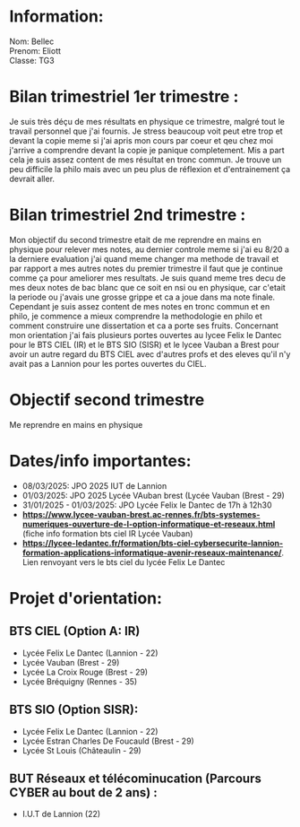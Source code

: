 # Information:

   Nom: Bellec  
   Prenom: Eliott  
   Classe: TG3

# Bilan trimestriel 1er trimestre :
Je suis très déçu de mes résultats en physique ce trimestre, malgré tout le travail personnel que j'ai fournis. Je stress beaucoup voit peut etre trop et devant la copie meme si j'ai apris mon cours par coeur et qeu chez moi j'arrive a comprendre devant la copie je panique completement. Mis a part cela je suis assez content de mes résultat en tronc commun. Je trouve un peu difficile la philo mais avec un peu plus de réflexion et d'entrainement ça devrait aller.

# Bilan trimestriel 2nd trimestre :
Mon objectif du second trimestre etait de me reprendre en mains en physique pour relever mes notes, au dernier controle meme si j'ai eu 8/20 a la derniere evaluation j'ai quand meme changer ma methode de travail et par rapport a mes autres notes du premier trimestre il faut que je continue comme ça pour ameliorer mes resultats. Je suis quand meme tres decu de mes deux notes de bac blanc que ce soit en nsi ou en physique, car c'etait la periode ou j'avais une grosse grippe et ca a joue dans ma note finale. Cependant je suis assez content de mes notes en tronc commun et en philo, je commence a mieux comprendre la methodologie en philo et comment construire une dissertation et ca a porte ses fruits. Concernant mon orientation j'ai fais plusieurs portes ouvertes au lycee Felix le Dantec pour le BTS CIEL (IR) et le BTS SIO (SISR) et le lycee Vauban a Brest pour avoir un autre regard du BTS CIEL avec d'autres profs et des eleves qu'il n'y avait pas a Lannion pour les portes ouvertes du CIEL. 

# Objectif second trimestre
Me reprendre en mains en physique

# Dates/info importantes:  
- 08/03/2025: JPO 2025 IUT de Lannion
- 01/03/2025: JPO 2025 Lycée VAuban brest (Lycée Vauban (Brest - 29)
- 31/01/2025 - 01/03/2025: JPO Lycée Felix le Dantec de 17h à 12h30
- **https://www.lycee-vauban-brest.ac-rennes.fr/bts-systemes-numeriques-ouverture-de-l-option-informatique-et-reseaux.html**  
  (fiche info formation bts ciel IR Lycée Vauban)
- **https://lycee-ledantec.fr/formation/bts-ciel-cybersecurite-lannion-formation-applications-informatique-avenir-reseaux-maintenance/**.   
  Lien renvoyant vers le bts ciel du lycée Felix Le Dantec
# Projet d'orientation: 

## BTS CIEL (Option A: IR)
- Lycée Felix Le Dantec (Lannion - 22)
- Lycée Vauban (Brest - 29)
- Lycée La Croix Rouge (Brest - 29)
- Lycée Bréquigny (Rennes - 35)

## BTS SIO (Option SISR):
- Lycée Felix Le Dantec (Lannion - 22)
- Lycée Estran Charles De Foucauld (Brest - 29)
- Lycée St Louis (Châteaulin - 29)

## BUT Réseaux et télécominucation (Parcours CYBER au bout de 2 ans) :
- I.U.T de Lannion (22)  
